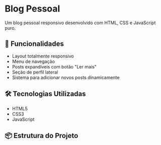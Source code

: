 # Blog Pessoal

Um blog pessoal responsivo desenvolvido com HTML, CSS e JavaScript puro.

## 🚀 Funcionalidades

- Layout totalmente responsivo
- Menu de navegação
- Posts expandíveis com botão "Ler mais"
- Seção de perfil lateral
- Sistema para adicionar novos posts dinamicamente

## 🛠️ Tecnologias Utilizadas

- HTML5
- CSS3
- JavaScript

## 📦 Estrutura do Projeto 